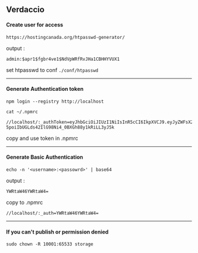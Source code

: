 ## Verdaccio

#### Create user for access
```
https://hostingcanada.org/htpasswd-generator/
```
output :
```
admin:$apr1$fgbr4ve1$NdVpWRfRvJHa1CBHHYVUX1
```
set htpasswd to conf `./conf/htpasswd`

---

#### Generate Authentication token
```
npm login --registry http://localhost
```
```
cat ~/.npmrc

//localhost/:_authToken=eyJhbGciOiJIUzI1NiIsInR5cCI6IkpXVCJ9.eyJyZWFsX2dyb3VwcyI6WyJhZG1pbiIsIiRhbGwiLCIkYXV0aGVudGljYXRlZCIsIkBhbGwiLCJAYXV0aGVudGljYXRlZCIsImFsbCJdLCJuYW1lIjoiYWRtaW4iLCJncm91cHMiOlsiYWRtaW4iLCIkYWxsIiwiJGF1dGhlbnRpY2F0ZWQiLCJAYWxsIiwiQGF1dGhlbnRpY2F0ZWQiLCJhbGwiLCIkYWxsIiwiJGF1dGhlbnRpY2F0ZWQiLCJAYWxsIiwiQGF1dGhlbnRpY2F0ZWQiLCJhbGwiLCJhZG1pbiIsIiRhbGwiLCIkYXV0aGVudGljYXRlZCIsIkBhbGwiLCJAYXV0aGVudGljYXRlZCIsImFsbCJdLCJpYXQiOjE1OTY0MzcxODQsIm5iZiI6MTU5NjQzNzE4NSwiZXhwIjoxNjAxNjIxMTg0fQ.6-5poiIbUGLds42IlG98Ni4_0BXGh88y1kRiLL3yJ5k
```
copy and use token in .npmrc

---

#### Generate Basic Authentication
```
echo -n '<username>:<passowrd>' | base64
```
output :
```
YWRtaW46YWRtaW4=
```
copy to .npmrc
```
//localhost/:_auth=YWRtaW46YWRtaW4=
```

---

#### If you can't publish or permission denied
```
sudo chown -R 10001:65533 storage
```
